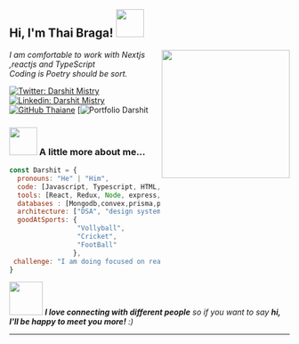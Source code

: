 <h2> Hi, I'm Thai Braga!   <img src="https://user-images.githubusercontent.com/74038190/216658127-de9ffd2f-9302-45f3-82f5-1fa66dafa691.gif" width="50"></h2>
<img align='right' src="https://user-images.githubusercontent.com/74038190/216649436-05c6a71a-0566-45aa-bc3f-f258ab12e491.gif" width="230">
<p><em>I am comfortable to work with Nextjs ,reactjs and TypeScript</br>Coding is Poetry should be sort.
</em></p>

[![Twitter: Darshit Mistry](https://img.shields.io/twitter/follow/ThaiiBraga?style=social)](https://twitter.com/Mistry5Darshit)
[![Linkedin: Darshit Mistry](https://img.shields.io/badge/-thaianebraga-blue?style=flat-square&logo=Linkedin&logoColor=white&link=https://www.linkedin.com/in/darshitmistry/)](www.linkedin.com/in/darshit-mistry)
[![GitHub Thaiane](https://img.shields.io/github/followers/thaiane?label=follow&style=social)](https://github.com/Darshit02)
[![Portfolio Darshit](https://linux-protfolio.vercel.app/)


### <img src="https://media.giphy.com/media/VgCDAzcKvsR6OM0uWg/giphy.gif" width="50"> A little more about me...  

```javascript
const Darshit = {
  pronouns: "He" | "Him",
  code: [Javascript, Typescript, HTML, CSS, TailwindCSS, Python, Java],
  tools: [React, Redux, Node, express, Nextjs, Docker],
  databases : [Mongodb,convex,prisma,postgrasql],
  architecture: ["DSA", "design system pattern"],
  goodAtSports: {
                 "Vollyball",
                 "Cricket",
                 "FootBall"
                },
 challenge: "I am doing focused on react,Next and typescript"
}
```

<img src="https://user-images.githubusercontent.com/74038190/216656967-625b2a52-e638-4c21-a8ae-180560386f96.gif" width="60"> <em><b>I love connecting with different people</b> so if you want to say <b>hi, I'll be happy to meet you more!</b> :)</em>

---
